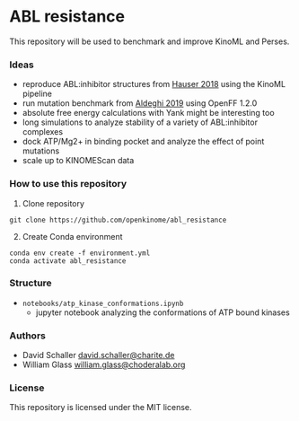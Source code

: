 # ABL resistance
This repository will be used to benchmark and improve KinoML and Perses.

### Ideas

- reproduce ABL:inhibitor structures from [Hauser 2018](https://doi.org/10.1038/s42003-018-0075-x) using the KinoML pipeline
- run mutation benchmark from [Aldeghi 2019](https://pubs.acs.org/doi/abs/10.1021/acscentsci.9b00590) using OpenFF 1.2.0
- absolute free energy calculations with Yank might be interesting too
- long simulations to analyze stability of a variety of ABL:inhibitor complexes
- dock ATP/Mg2+ in binding pocket and analyze the effect of point mutations
- scale up to KINOMEScan data

### How to use this repository

1. Clone repository

`git clone https://github.com/openkinome/abl_resistance`

2. Create Conda environment
  
`conda env create -f environment.yml`  
`conda activate abl_resistance`

### Structure

- `notebooks/atp_kinase_conformations.ipynb`  
  - jupyter notebook analyzing the conformations of ATP bound kinases 

### Authors

- David Schaller <david.schaller@charite.de>
- William Glass <william.glass@choderalab.org>

### License
This repository is licensed under the MIT license.